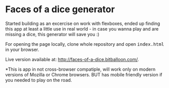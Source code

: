 # Faces of a dice generator

Started building as an excercise on work with flexboxes, ended up finding this app at least a little use in real world - in case you wanna play and are missing a dice, this generator will save you :)

For opening the page locally, clone whole repository and open <tt>index.html</tt> in your browser.

Live version available at: http://faces-of-a-dice.bitballoon.com/.

*This is app in not cross-browser compatiple, will work only on modern versions of Mozilla or Chrome browsers.
BUT has mobile friendly version if you needed to play on the road.

